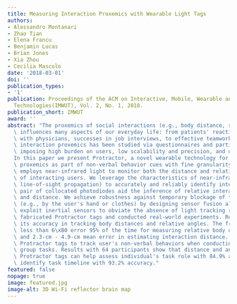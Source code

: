 ```yaml
---
title: Measuring Interaction Proxemics with Wearable Light Tags
authors:
- Alessandro Montanari
- Zhao Tian
- Elena Francu
- Benjamin Lucas
- Brian Jones
- Xia Zhou
- Cecilia Mascolo
date: '2018-03-01'
doi: ''
publication_types:
- '1'
publication: Proceedings of the ACM on Interactive, Mobile, Wearable and Ubiquitous
  Technologies(IMWUT), Vol. 2, No. 1, 2018.
publication_short: IMWUT
award: ''
abstract: "The proxemics of social interactions (e.g., body distance, relative orientation)\
  \ influences many aspects of our everyday life: from patients' reactions to interaction\
  \ with physicians, successes in job interviews, to effective teamwork. Traditionally,\
  \ interaction proxemics has been studied via questionnaires and participant observations,\
  \ imposing high burden on users, low scalability and precision, and often biases.\n\
  In this paper we present Protractor, a novel wearable technology for measuring interaction\
  \ proxemics as part of non-verbal behavior cues with fine granularity. Protractor\
  \ employs near-infrared light to monitor both the distance and relative body orientation\
  \ of interacting users. We leverage the characteristics of near-infrared light (i.e.,\
  \ line-of-sight propagation) to accurately and reliably identify interactions; a\
  \ pair of collocated photodiodes aid the inference of relative interaction angle\
  \ and distance. We achieve robustness against temporary blockage of the light channel\
  \ (e.g., by the user's hand or clothes) by designing sensor fusion algorithms that\
  \ exploit inertial sensors to obviate the absence of light tracking results.\nWe\
  \ fabricated Protractor tags and conducted real-world experiments. Results show\
  \ its accuracy in tracking body distances and relative angles. The framework achieves\
  \ less than 6\xB0 error 95% of the time for measuring relative body orientation\
  \ and 2.3-cm - 4.9-cm mean error in estimating interaction distance. We deployed\
  \ Protractor tags to track user's non-verbal behaviors when conducting collaborative\
  \ group tasks. Results with 64 participants show that distance and angle data from\
  \ Protractor tags can help assess individual's task role with 84.9% accuracy, and\
  \ identify task timeline with 93.2% accuracy."
featured: false
nopage: true
image: featured.jpg
image-alt: 3D Wi-Fi reflector brain map
---
```



